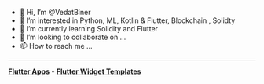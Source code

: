 - 👋 Hi, I’m @VedatBiner
- 👀 I’m interested in Python, ML, Kotlin & Flutter, Blockchain , Solidty
- 🌱 I’m currently learning Solidity and Flutter
- 💞️ I’m looking to collaborate on ...
- 📫 How to reach me ...
<HR>
<B><A href="https://github.com/VedatBiner/flutter-codes/">Flutter Apps</A></B> - 
<B><A href="https://github.com/VedatBiner/flutter-codes/widgets_templates/">Flutter Widget Templates</A></B>

<!---
VedatBiner/VedatBiner is a ✨ special ✨ repository because its `README.md` (this file) appears on your GitHub profile.
You can click the Preview link to take a look at your changes.
--->
